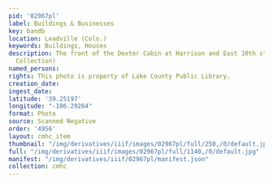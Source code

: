 ```yaml
---
pid: '02967pl'
label: Buildings & Businesses
key: bandb
location: Leadville (Colo.)
keywords: Buildings, Houses
description: The front of the Dexter Cabin at Harrison and East 10th street (Wingenbach
  Collection)
named_persons: 
rights: This photo is property of Lake County Public Library.
creation_date: 
ingest_date: 
latitude: '39.25197'
longitude: "-106.29264"
format: Photo
source: Scanned Negative
order: '4956'
layout: cmhc_item
thumbnail: "/img/derivatives/iiif/images/02967pl/full/250,/0/default.jpg"
full: "/img/derivatives/iiif/images/02967pl/full/1140,/0/default.jpg"
manifest: "/img/derivatives/iiif/02967pl/manifest.json"
collection: cmhc
---
```

